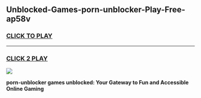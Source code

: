 
## Unblocked-Games-porn-unblocker-Play-Free-ap58v
<h3>
<a href="https://premium76.site?title=porn-unblocker&ref=10A">CLICK TO PLAY</a></h3>
<hr>

<h3>
<a href="https://premium76.site?title=porn-unblocker&ref=10A">CLICK 2 PLAY</a>
  
</h3>

<a href="https://premium76.site?title=porn-unblocker&ref=10A"><img src="https://clearcache.store/games.png"></a>


**porn-unblocker games unblocked: Your Gateway to Fun and Accessible Online Gaming**
